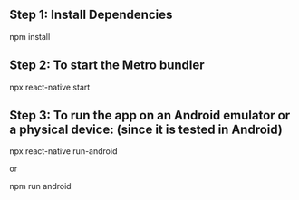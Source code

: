 ## Step 1: Install Dependencies

npm install

## Step 2: To start the Metro bundler

npx react-native start

## Step 3: To run the app on an Android emulator or a physical device: (since it is tested in Android)

npx react-native run-android

or

npm run android
